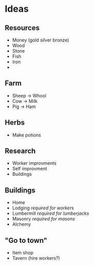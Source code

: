 # Ideas

## Resources
* Money (gold silver bronze)
* Wood
* Stone
* Fish
* Iron
* 

## Farm
* Sheep → Whool
* Cow → Milk
* Pig → Ham

## Herbs
* Make potions

## Research
* Worker improvments
* Self improvment
* Buildings

## Buildings
* Home
* Lodging _required for workers_
* Lumbermill _required for lumberjacks_
* Masonry _required for masons_
* Alchemy

## "Go to town"
* Item shop
* Tavern (hire workers?)


